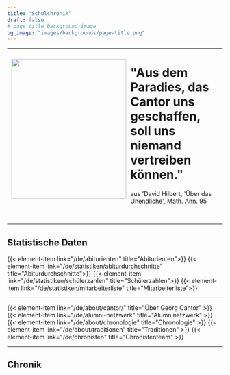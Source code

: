 ```yaml
---
title: "Schulchronik"
draft: false
# page title background image
bg_image: "images/backgrounds/page-title.png"
---
```

---
<img style="float: left; border: 0; margin: 10px;" src="/images/schulchronik/cantor1.jpg" border="0" width="268" height="326" /><h1>"Aus dem Paradies, das Cantor uns geschaffen, soll uns niemand vertreiben können."</h1><p>aus 'David Hilbert, 'Über das Unendliche', Math. Ann. 95</p><br>

---

## Statistische Daten

{{< element-item link="/de/abiturienten" title="Abiturienten">}}
{{< element-item link="/de/statistiken/abiturdurchschnitte" title="Abiturdurchschnitte">}}
{{< element-item link="/de/statistiken/schülerzahlen" title="Schülerzahlen">}}
{{< element-item link="/de/statistiken/mitarbeiterliste" title="Mitarbeiterliste">}}

---

{{< element-item link="/de/about/cantor/" title="Über Georg Cantor" >}}
{{< element-item link="/de/alumni-netzwerk" title="Alumninetzwerk" >}}
{{< element-item link="/de/about/chronologie" title="Chronologie" >}}
{{< element-item link="/de/about/traditionen" title="Traditionen" >}}
{{< element-item link="/de/chronisten" title="Chronistenteam" >}}

---

## Chronik
